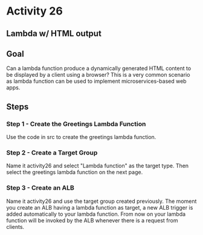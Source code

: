 # Activity 26

## Lambda w/ HTML output

## Goal
Can a lambda function produce a dynamically generated HTML content to be displayed by a client using a browser? This is a very common scenario as lambda function can be used to implement microservices-based web apps. 
 
## Steps

### Step 1 - Create the Greetings Lambda Function

Use the code in src to create the greetings lambda function. 

### Step 2 - Create a Target Group

Name it activity26 and select "Lambda function" as the target type. Then select the greetings lambda function on the next page. 

### Step 3 - Create an ALB

Name it activity26 and use the target group created previously. The moment you create an ALB having a lambda function as target, a new ALB trigger is added automatically to your lambda function. From now on your lambda function will be invoked by the ALB whenever there is a request from clients.  